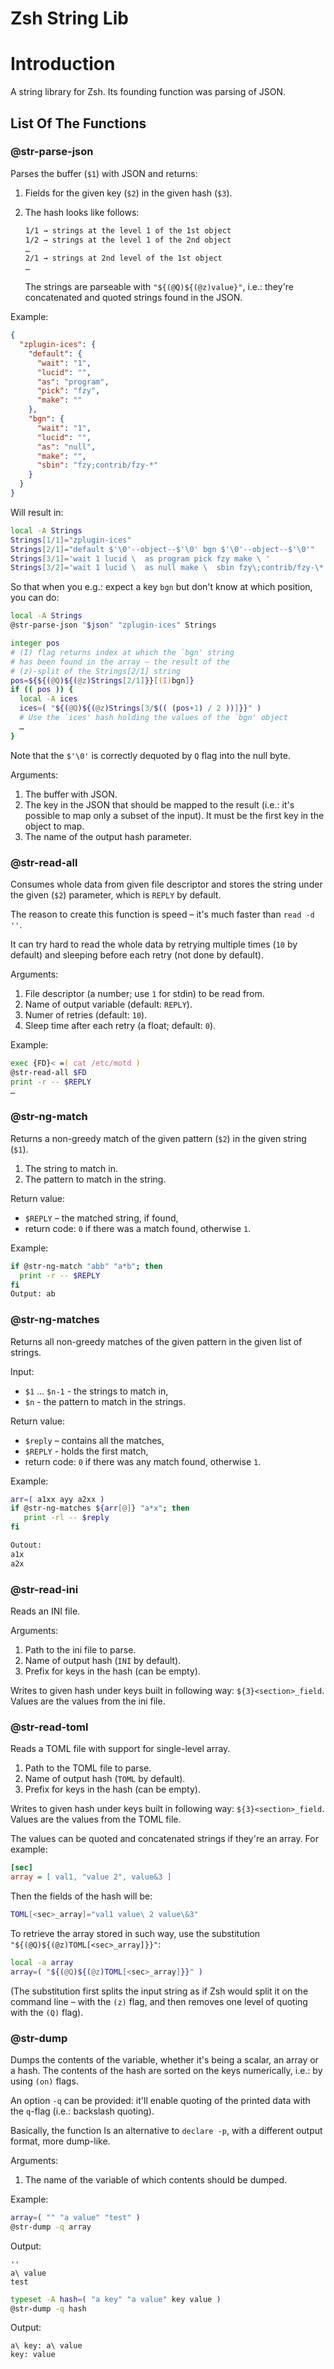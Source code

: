 <h1> Zsh String Lib </h1>

# Introduction

A string library for Zsh. Its founding function was parsing of JSON.

## List Of The Functions

### @str-parse-json

Parses the buffer (`$1`) with JSON and returns:

1. Fields for the given key (`$2`) in the given hash (`$3`).
2. The hash looks like follows:

   ```txt
   1/1 → strings at the level 1 of the 1st object
   1/2 → strings at the level 1 of the 2nd object
   …
   2/1 → strings at 2nd level of the 1st object
   …
   ```

   The strings are parseable with `"${(@Q)${(@z)value}"`, i.e.:
   they're concatenated and quoted strings found in the JSON.

Example:

```json
{
  "zplugin-ices": {
    "default": {
      "wait": "1",
      "lucid": "",
      "as": "program",
      "pick": "fzy",
      "make": ""
    },
    "bgn": {
      "wait": "1",
      "lucid": "",
      "as": "null",
      "make": "",
      "sbin": "fzy;contrib/fzy-*"
    }
  }
}
```

Will result in:

```zsh
local -A Strings
Strings[1/1]="zplugin-ices"
Strings[2/1]="default $'\0'--object--$'\0' bgn $'\0'--object--$'\0'"
Strings[3/1]='wait 1 lucid \  as program pick fzy make \ '
Strings[3/2]='wait 1 lucid \  as null make \  sbin fzy\;contrib/fzy-\*'
```

So that when you e.g.: expect a key `bgn` but don't know at which
position, you can do:

```zsh
local -A Strings
@str-parse-json "$json" "zplugin-ices" Strings

integer pos
# (I) flag returns index at which the `bgn' string
# has been found in the array – the result of the
# (z)-split of the Strings[2/1] string
pos=${${(@Q)${(@z)Strings[2/1]}}[(I)bgn]}
if (( pos )) {
  local -A ices
  ices=( "${(@Q)${(@z)Strings[3/$(( (pos+1) / 2 ))]}}" )
  # Use the `ices' hash holding the values of the `bgn' object
  …
}
```

Note that the `$'\0'` is correctly dequoted by `Q` flag into the null byte.

Arguments:

1. The buffer with JSON.
2. The key in the JSON that should be mapped to the result (i.e.: it's possible
   to map only a subset of the input). It must be the first key in the object to
   map.
3. The name of the output hash parameter.

### @str-read-all

Consumes whole data from given file descriptor and stores the string under the
given (`$2`) parameter, which is `REPLY` by default.

The reason to create this function is speed – it's much faster than `read -d ''`.

It can try hard to read the whole data by retrying multiple times (`10` by
default) and sleeping before each retry (not done by default).

Arguments:

1. File descriptor (a number; use `1` for stdin) to be read from.
2. Name of output variable (default: `REPLY`).
3. Numer of retries (default: `10`).
4. Sleep time after each retry (a float; default: `0`).

Example:

```zsh
exec {FD}< =( cat /etc/motd )
@str-read-all $FD
print -r -- $REPLY
…
```

### @str-ng-match

Returns a non-greedy match of the given pattern (`$2`) in the given string
(`$1`).

1. The string to match in.
2. The pattern to match in the string.

Return value:

- `$REPLY` – the matched string, if found,
- return code: `0` if there was a match found, otherwise `1`.

Example:

```zsh
if @str-ng-match "abb" "a*b"; then
  print -r -- $REPLY
fi
Output: ab
```

### @str-ng-matches

Returns all non-greedy matches of the given pattern in the given list of
strings.

Input:

- `$1` … `$n-1` - the strings to match in,
- `$n` - the pattern to match in the strings.

Return value:

- `$reply` – contains all the matches,
- `$REPLY` - holds the first match,
- return code: `0` if there was any match found, otherwise `1`.

Example:

```zsh
arr=( a1xx ayy a2xx )
if @str-ng-matches ${arr[@]} "a*x"; then
   print -rl -- $reply
fi

Outout:
a1x
a2x
```

### @str-read-ini

Reads an INI file.

Arguments:

1. Path to the ini file to parse.
2. Name of output hash (`INI` by default).
3. Prefix for keys in the hash (can be empty).

Writes to given hash under keys built in following way: `${3}<section>_field`.
Values are the values from the ini file.

### @str-read-toml

Reads a TOML file with support for single-level array.

1. Path to the TOML file to parse.
2. Name of output hash (`TOML` by default).
3. Prefix for keys in the hash (can be empty).

Writes to given hash under keys built in following way: `${3}<section>_field`.
Values are the values from the TOML file.

The values can be quoted and concatenated strings if they're an array. For
example:

```ini
[sec]
array = [ val1, "value 2", value&3 ]
```

Then the fields of the hash will be:

```zsh
TOML[<sec>_array]="val1 value\ 2 value\&3"
```

To retrieve the array stored in such way, use the substitution
`"${(@Q)${(@z)TOML[<sec>_array]}}"`:

```zsh
local -a array
array=( "${(@Q)${(@z)TOML[<sec>_array]}}" )
```

(The substitution first splits the input string as if Zsh would split it on the
command line – with the `(z)` flag, and then removes one level of quoting with
the `(Q)` flag).

### @str-dump

Dumps the contents of the variable, whether it's being a scalar, an array or
a hash. The contents of the hash are sorted on the keys numerically, i.e.: by
using `(on)` flags.

An option `-q` can be provided: it'll enable quoting of the printed data with
the `q`-flag (i.e.: backslash quoting).

Basically, the function Is an alternative to `declare -p`, with a different
output format, more dump-like.

Arguments:

1. The name of the variable of which contents should be dumped.

Example:

```zsh
array=( "" "a value" "test" )
@str-dump -q array
```

Output:

```
''
a\ value
test
```

```zsh
typeset -A hash=( "a key" "a value" key value )
@str-dump -q hash
```

Output:

```
a\ key: a\ value
key: value
```
